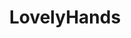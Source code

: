 ---
title: LovelyHands
crosslinks:
- spreading
- Nipples
- ass
- nsfw_gifs
- edging
- Alison_Tyler
---
